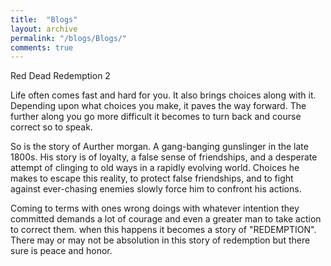 ```yaml
---
title:  "Blogs"
layout: archive
permalink: "/blogs/Blogs/"
comments: true
---
```


Red Dead Redemption 2 

Life often comes fast and hard for you. 
It also brings choices along with it. Depending upon what choices you make, it paves the way forward.
The further along you go more difficult it becomes to turn back and course correct so to speak. 

So is the story of Aurther morgan. A gang-banging gunslinger in the late 1800s.
His story is of loyalty, a false sense of friendships, and a desperate attempt of clinging to old ways in a rapidly evolving world.
Choices he makes to escape this reality, to protect false friendships, and to fight against ever-chasing enemies slowly force him
to confront his actions.

Coming to terms with ones wrong doings with whatever intention they committed demands a lot of courage and even a greater man to take action
to correct them. when this happens it becomes a story of "REDEMPTION".
There may or may not be absolution in this story of redemption but there sure is peace and honor.


